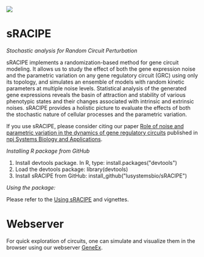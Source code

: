 ![](/www/racipe.png)
# sRACIPE 

*Stochastic analysis for Random Circuit Perturbation*

sRACIPE implements a randomization-based method for gene circuit modeling. It allows us to study the effect of both the gene expression noise and the parametric variation on any gene regulatory circuit (GRC) using only its topology, and simulates an ensemble of models with random kinetic parameters at multiple noise levels. Statistical analysis of the generated gene expressions reveals the basin of attraction and stability of various phenotypic states and their changes associated with intrinsic and extrinsic noises. sRACIPE provides a holistic picture to evaluate the effects of both the stochastic nature of cellular processes and the parametric variation.   

If you use sRACIPE, please consider citing our paper [Role of noise and parametric variation in the dynamics of gene regulatory circuits](https://www.nature.com/articles/s41540-018-0076-x) published in [npj Systems Biology and Applications](https://www.nature.com/npjsba/articles).

*Installing R package from GitHub*

1) Install devtools package. In R, type: 
install.packages("devtools")
2) Load the devtools package:
library(devtools)
3) Install sRACIPE from GitHub:
install_github("lusystemsbio/sRACIPE")

*Using the package:* 

Please refer to the  [Using sRACIPE](http://htmlpreview.github.io/?https://github.com/TheJacksonLaboratory/sRACIPE_dev/blob/master/vignettes/sRACIPE.html) and vignettes. 

# Webserver

For quick exploration of circuits, one can simulate and visualize them in the browser using our webserver [GeneEx](shinyapps.jax.org/5c965c4b284ca029b4aa98483f3da3c5/).

